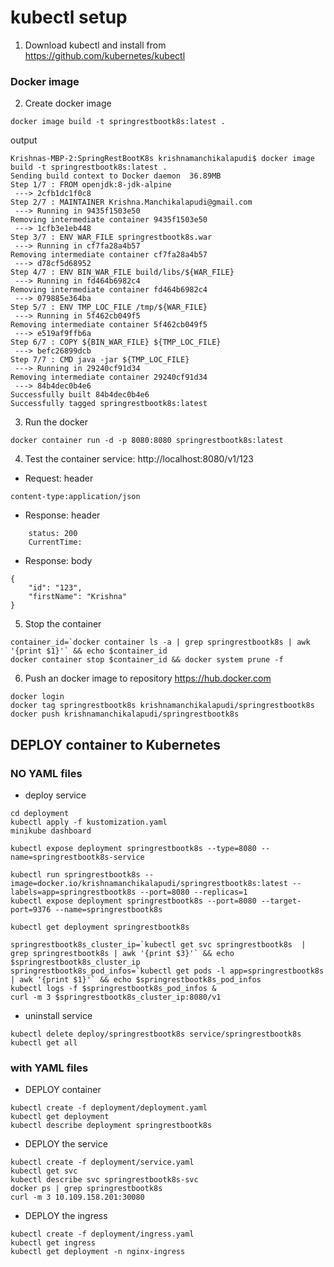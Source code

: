 # kubectl setup

1. Download kubectl and install from https://github.com/kubernetes/kubectl


### Docker image 
2. Create docker image
`````
docker image build -t springrestbootk8s:latest .
`````

output
`````
Krishnas-MBP-2:SpringRestBootK8s krishnamanchikalapudi$ docker image build -t springrestbootk8s:latest .
Sending build context to Docker daemon  36.89MB
Step 1/7 : FROM openjdk:8-jdk-alpine
 ---> 2cfb1dc1f0c8
Step 2/7 : MAINTAINER Krishna.Manchikalapudi@gmail.com
 ---> Running in 9435f1503e50
Removing intermediate container 9435f1503e50
 ---> 1cfb3e1eb448
Step 3/7 : ENV WAR_FILE springrestbootk8s.war
 ---> Running in cf7fa28a4b57
Removing intermediate container cf7fa28a4b57
 ---> d78cf5d68952
Step 4/7 : ENV BIN_WAR_FILE build/libs/${WAR_FILE}
 ---> Running in fd464b6982c4
Removing intermediate container fd464b6982c4
 ---> 079885e364ba
Step 5/7 : ENV TMP_LOC_FILE /tmp/${WAR_FILE}
 ---> Running in 5f462cb049f5
Removing intermediate container 5f462cb049f5
 ---> e519af9ffb6a
Step 6/7 : COPY ${BIN_WAR_FILE} ${TMP_LOC_FILE}
 ---> befc26899dcb
Step 7/7 : CMD java -jar ${TMP_LOC_FILE}
 ---> Running in 29240cf91d34
Removing intermediate container 29240cf91d34
 ---> 84b4dec0b4e6
Successfully built 84b4dec0b4e6
Successfully tagged springrestbootk8s:latest
`````


3. Run the docker
`````
docker container run -d -p 8080:8080 springrestbootk8s:latest
`````

4. Test the container service: http://localhost:8080/v1/123
- Request: header
```
content-type:application/json
```

- Response: header
```
	status: 200
	CurrentTime:

```

- Response: body
```
{
    "id": "123",
    "firstName": "Krishna"
}
```

5. Stop the container
````````
container_id=`docker container ls -a | grep springrestbootk8s | awk '{print $1}'` && echo $container_id
docker container stop $container_id && docker system prune -f
````````

6. Push an docker image to repository https://hub.docker.com
``````````
docker login
docker tag springrestbootk8s krishnamanchikalapudi/springrestbootk8s
docker push krishnamanchikalapudi/springrestbootk8s
``````````

## DEPLOY container to Kubernetes
### NO YAML files
-  deploy service
````````````
cd deployment
kubectl apply -f kustomization.yaml 
minikube dashboard

kubectl expose deployment springrestbootk8s --type=8080 --name=springrestbootk8s-service

kubectl run springrestbootk8s --image=docker.io/krishnamanchikalapudi/springrestbootk8s:latest --labels=app=springrestbootk8s --port=8080 --replicas=1
kubectl expose deployment springrestbootk8s --port=8080 --target-port=9376 --name=springrestbootk8s

kubectl get deployment springrestbootk8s

springrestbootk8s_cluster_ip=`kubectl get svc springrestbootk8s  | grep springrestbootk8s | awk '{print $3}'` && echo $springrestbootk8s_cluster_ip
springrestbootk8s_pod_infos=`kubectl get pods -l app=springrestbootk8s | awk '{print $1}'` && echo $springrestbootk8s_pod_infos
kubectl logs -f $springrestbootk8s_pod_infos & 
curl -m 3 $springrestbootk8s_cluster_ip:8080/v1
````````````


-  uninstall service
````````````
kubectl delete deploy/springrestbootk8s service/springrestbootk8s
kubectl get all
````````````

### with YAML files 
-  DEPLOY container
````````````
kubectl create -f deployment/deployment.yaml 
kubectl get deployment
kubectl describe deployment springrestbootk8s
````````````

-  DEPLOY the service
````````````
kubectl create -f deployment/service.yaml
kubectl get svc
kubectl describe svc springrestbootk8s-svc
docker ps | grep springrestbootk8s
curl -m 3 10.109.158.201:30080
````````````

-  DEPLOY the ingress
````````````
kubectl create -f deployment/ingress.yaml
kubectl get ingress
kubectl get deployment -n nginx-ingress
````````````
